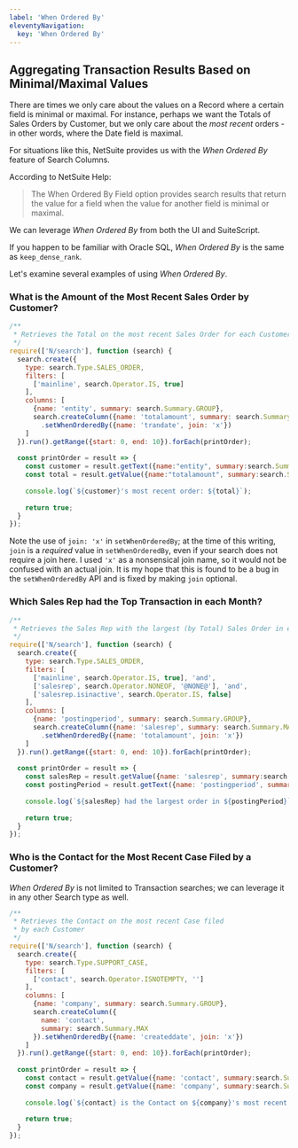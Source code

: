```yaml
---
label: 'When Ordered By'
eleventyNavigation:
  key: 'When Ordered By'
---
```


## Aggregating Transaction Results Based on Minimal/Maximal Values

There are times we only care about the values on a Record where a certain field is minimal or maximal. For instance, 
perhaps we want the Totals of Sales Orders by Customer, but we only care about the *most recent* orders - in other 
words, where the Date field is maximal.

For situations like this, NetSuite provides us with the *When Ordered By* feature of Search Columns.

According to NetSuite Help:

> The When Ordered By Field option provides search results that return the value for a field when the value for 
> another field is minimal or maximal.

We can leverage *When Ordered By* from both the UI and SuiteScript.

If you happen to be familiar with Oracle SQL, *When Ordered By* is the same as `keep_dense_rank`.

Let's examine several examples of using *When Ordered By*.

### What is the Amount of the Most Recent Sales Order by Customer?

```javascript
/**
 * Retrieves the Total on the most recent Sales Order for each Customer
 */
require(['N/search'], function (search) {
  search.create({
    type: search.Type.SALES_ORDER,
    filters: [
      ['mainline', search.Operator.IS, true]
    ],
    columns: [
      {name: 'entity', summary: search.Summary.GROUP},
      search.createColumn({name: 'totalamount', summary: search.Summary.MAX})
        .setWhenOrderedBy({name: 'trandate', join: 'x'})
    ]
  }).run().getRange({start: 0, end: 10}).forEach(printOrder);
  
  const printOrder = result => {
    const customer = result.getText({name:"entity", summary:search.Summary.GROUP});
    const total = result.getValue({name:"totalamount", summary:search.Summary.MAX});
    
    console.log(`${customer}'s most recent order: ${total}`);
      
    return true;
  }
});
```

Note the use of `join: 'x'` in `setWhenOrderedBy`; at the time of this writing, `join` is a *required* value in 
`setWhenOrderedBy`, even if your search does not require a join here. I used `'x'` as a nonsensical join name, so it 
would not be confused with an actual join. It is my hope that this is found to be a bug in the `setWhenOrderedBy` 
API and is fixed by making `join` optional.

### Which Sales Rep had the Top Transaction in each Month?

```javascript
/**
 * Retrieves the Sales Rep with the largest (by Total) Sales Order in each Period
 */
require(['N/search'], function (search) {
  search.create({
    type: search.Type.SALES_ORDER,
    filters: [
      ['mainline', search.Operator.IS, true], 'and',
      ['salesrep', search.Operator.NONEOF, '@NONE@'], 'and',
      ['salesrep.isinactive', search.Operator.IS, false]
    ],
    columns: [
      {name: 'postingperiod', summary: search.Summary.GROUP},
      search.createColumn({name: 'salesrep', summary: search.Summary.MAX})
        .setWhenOrderedBy({name: 'totalamount', join: 'x'})
    ]
  }).run().getRange({start: 0, end: 10}).forEach(printOrder);
  
  const printOrder = result => {
    const salesRep = result.getValue({name: 'salesrep', summary:search.Summary.MAX});
    const postingPeriod = result.getText({name: 'postingperiod', summary:search.Summary.GROUP});
    
    console.log(`${salesRep} had the largest order in ${postingPeriod}`);
    
    return true;
  }
});
```

### Who is the Contact for the Most Recent Case Filed by a Customer?

*When Ordered By* is not limited to Transaction searches; we can leverage it in any other Search type
as well.

```javascript
/**
 * Retrieves the Contact on the most recent Case filed
 * by each Customer
 */
require(['N/search'], function (search) {
  search.create({
    type: search.Type.SUPPORT_CASE,
    filters: [
      ['contact', search.Operator.ISNOTEMPTY, '']
    ],
    columns: [
      {name: 'company', summary: search.Summary.GROUP},
      search.createColumn({
        name: 'contact',
        summary: search.Summary.MAX
      }).setWhenOrderedBy({name: 'createddate', join: 'x'})
    ]
  }).run().getRange({start: 0, end: 10}).forEach(printOrder);
  
  const printOrder = result => {
    const contact = result.getValue({name: 'contact', summary:search.Summary.MAX});
    const company = result.getValue({name: 'company', summary:search.Summary.GROUP});
    
    console.log(`${contact} is the Contact on ${company}'s most recent Case.`);
    
    return true;
  }
});
```
